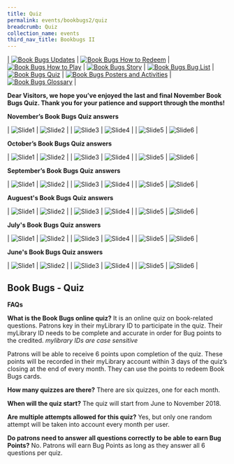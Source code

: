 ```yaml
---
title: Quiz
permalink: events/bookbugs2/quiz
breadcrumb: Quiz
collection_name: events
third_nav_title: Bookbugs II
---
```


| [![Book Bugs Updates](/images/events/bookbugs/Vikus-Updates.png)](/events/bookbug2s/bookbugs-main) | [![Book Bugs How to Redeem](/images/events/bookbugs/Iyern-GX-How-to-Redeem.png)](/events/bookbugs2/how-to-redeem) | [![Book Bugs How to Play](/images/events/bookbugs/Molder-How-to-Play.png)](/events/bookbugs2/how-to-play) | [![Book Bugs Story](/images/events/bookbugs/Valeria-Story.png)](/events/bookbugs2/story)
| [![Book Bugs Bug List](/images/events/bookbugs/Nym9-Bug-List.png)](/events/bookbugs2/bug-list) | [![Book Bugs Quiz](/images/events/bookbugs/Cybug-Quiz.png)](/events/bookbugs2/quiz) | [![Book Bugs Posters and Activities](/images/events/bookbugs/Book-Bugs-II-dR-Buttons-merigold.png)](/events/bookbugs2/posters-and-activities) | [![Book Bugs Glossary](/images/events/bookbugs/Book-Bugs-II-dR-Buttons-glossary.png)](/events/bookbugs2/glossary) |

**Dear Visitors, we hope you’ve enjoyed the last and final November Book Bugs Quiz. Thank you for your patience and support through the months!**

**November’s Book Bugs Quiz answers**

| ![Slide1](/images/events/bookbugs/Nov-Slide1.jpg) | ![Slide2](/images/events/bookbugs/Nov-Slide2.jpg) |
| ![Slide3](/images/events/bookbugs/Nov-Slide3.jpg) | ![Slide4](/images/events/bookbugs/Nov-Slide4.jpg) |
| ![Slide5](/images/events/bookbugs/Nov-Slide5.jpg) | ![Slide6](/images/events/bookbugs/Nov-Slide6.jpg) |

**October’s Book Bugs Quiz answers**

| ![Slide1](/images/events/bookbugs/Oct-Slide1.jpg) | ![Slide2](/images/events/bookbugs/Oct-Slide2.jpg) |
| ![Slide3](/images/events/bookbugs/Oct-Slide3.jpg) | ![Slide4](/images/events/bookbugs/Oct-Slide4.jpg) |
| ![Slide5](/images/events/bookbugs/Oct-Slide5.jpg) | ![Slide6](/images/events/bookbugs/Oct-Slide6.jpg) |

**September’s Book Bugs Quiz answers**

| ![Slide1](/images/events/bookbugs/Sep-Slide1-1.jpg) | ![Slide2](/images/events/bookbugs/Sep-Slide2-1.jpg) |
| ![Slide3](/images/events/bookbugs/Sep-Slide3-1.jpg) | ![Slide4](/images/events/bookbugs/Sep-Slide4-1.jpg) |
| ![Slide5](/images/events/bookbugs/Sep-Slide5-1.jpg) | ![Slide6](/images/events/bookbugs/Sep-Slide6-1.jpg) |

**Auguest's Book Bugs Quiz answers**

| ![Slide1](/images/events/bookbugs/Aug-Slide1.jpg) | ![Slide2](/images/events/bookbugs/Aug-Slide2.jpg) |
| ![Slide3](/images/events/bookbugs/Aug-Slide3.jpg) | ![Slide4](/images/events/bookbugs/Aug-Slide4.jpg) |
| ![Slide5](/images/events/bookbugs/Aug-Slide5.jpg) | ![Slide6](/images/events/bookbugs/Aug-Slide6.jpg) |

**July's Book Bugs Quiz answers**

| ![Slide1](/images/events/bookbugs/Jul-Slide1.jpg) | ![Slide2](/images/events/bookbugs/Jul-Slide2.jpg) |
| ![Slide3](/images/events/bookbugs/Jul-Slide3.jpg) | ![Slide4](/images/events/bookbugs/Jul-Slide4.jpg) |
| ![Slide5](/images/events/bookbugs/Jul-Slide5.jpg) | ![Slide6](/images/events/bookbugs/Jul-Slide6.jpg) |

**June's Book Bugs Quiz answers**

| ![Slide1](/images/events/bookbugs/Jun-Slide1-1.jpg) | ![Slide2](/images/events/bookbugs/Jun-Slide2-1.jpg) |
| ![Slide3](/images/events/bookbugs/Jun-Slide3-1.jpg) | ![Slide4](/images/events/bookbugs/Jun-Slide4-1.jpg) |
| ![Slide5](/images/events/bookbugs/Jun-Slide5-1.jpg) | ![Slide6](/images/events/bookbugs/Jun-Slide6-1.jpg) |


## **Book Bugs - Quiz**

**FAQs**

**What is the Book Bugs online quiz?**
It is an online quiz on book-related questions. Patrons key in their myLibrary ID to participate in the quiz. Their myLibrary ID needs to be complete and accurate in order for Bug points to the credited.
*mylibrary IDs are case sensitive*

Patrons will be able to receive 6 points upon completion of the quiz. These points will be recorded in their myLibrary account within 3 days of the quiz’s closing at the end of every month. They can use the points to redeem Book Bugs cards.

**How many quizzes are there?**
There are six quizzes, one for each month.

**When will the quiz start?**
The quiz will start from June to November 2018.

**Are multiple attempts allowed for this quiz?**
Yes, but only one random attempt will be taken into account every month per user.

**Do patrons need to answer all questions correctly to be able to earn Bug Points?**
No. Patrons will earn Bug Points as long as they answer all 6 questions per quiz.